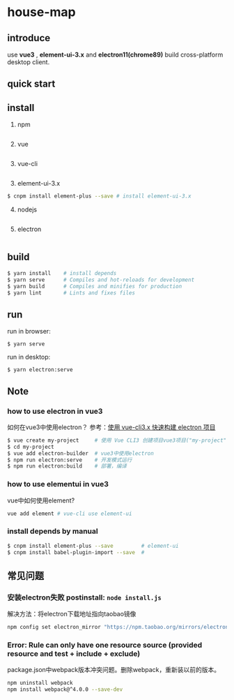 # house-map

## introduce

use **vue3** , **element-ui-3.x** and **electron11(chrome89)** build cross-platform desktop client.

## quick start

## install

1. npm
```
```

2. vue
```
```

3. vue-cli
```
```

3. element-ui-3.x
```bash
$ cnpm install element-plus --save # install element-ui-3.x
```

4. nodejs
```
```

5. electron
```
```

## build

```bash
$ yarn install    # install depends
$ yarn serve      # Compiles and hot-reloads for development
$ yarn build      # Compiles and minifies for production
$ yarn lint       # Lints and fixes files
```

## run

run in browser:
```
$ yarn serve
```

run in desktop:
```
$ yarn electron:serve
```

## Note

### how to use electron in vue3

如何在vue3中使用electron？
参考：[使用 vue-cli3.x 快速构建 electron 项目](https://www.icode9.com/content-4-422756.html)

```bash
$ vue create my-project     # 使用 Vue CLI3 创建项目vue3项目("my-project" 改为自己想要取是项目名称)
$ cd my-project
$ vue add electron-builder  # vue3中使用electron
$ npm run electron:serve    # 开发模式运行
$ npm run electron:build    # 部署，编译
```

### how to use elementui in vue3

vue中如何使用element?
```bash
vue add element # vue-cli use element-ui
```

### install depends by manual

```bash
$ cnpm install element-plus --save         # element-ui
$ cnpm install babel-plugin-import --save  # 
```

## 常见问题

### 安装electron失败 postinstall: `node install.js`

解决方法：将electron下载地址指向taobao镜像
```bash
npm config set electron_mirror "https://npm.taobao.org/mirrors/electron/"
```

### Error: Rule can only have one resource source (provided resource and test + include + exclude)

package.json中webpack版本冲突问题。删除webpack，重新装以前的版本。
```bash
npm uninstall webpack
npm install webpack@^4.0.0 --save-dev
```